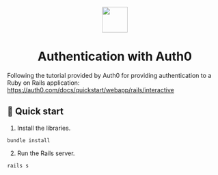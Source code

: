 <p align="center">
  <img src="https://cdn.freebiesupply.com/logos/large/2x/auth0-logo-png-transparent.png" width="60" />
</p>
<h1 align="center">
  Authentication with Auth0
</h1>

Following the tutorial provided by Auth0 for providing authentication to a Ruby on Rails application: https://auth0.com/docs/quickstart/webapp/rails/interactive


## 🚀 Quick start

1. Install the libraries.
```
bundle install
```

2. Run the Rails server.
```
rails s
```
